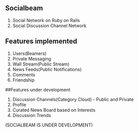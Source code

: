 ## Socialbeam
1. Social Network on Ruby on Rails
2. Social Discussion Channel Network


## Features implemented
1. Users(Beamers)
2. Private Messaging
3. Wall Stream(Public Stream)
4. News Feeds(Public Notifications)
5. Comments
6. Friendship 

##Features under development
1. Discussion Channels(Category Cloud) - Public and Private
2. Profile
3. Curated News Board based on Interests
4. Discussion Trends

(SOCIALBEAM IS UNDER DEVELOPMENT)
